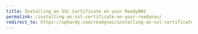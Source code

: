 ```yaml
---
title: Installing an SSL Certificate on your ReadyNAS
permalink: /installing-an-ssl-certificate-on-your-readynas/
redirect_to: https://sphardy.com/readynas/installing-an-ssl-certificate-on-your-readynas/
---
```

